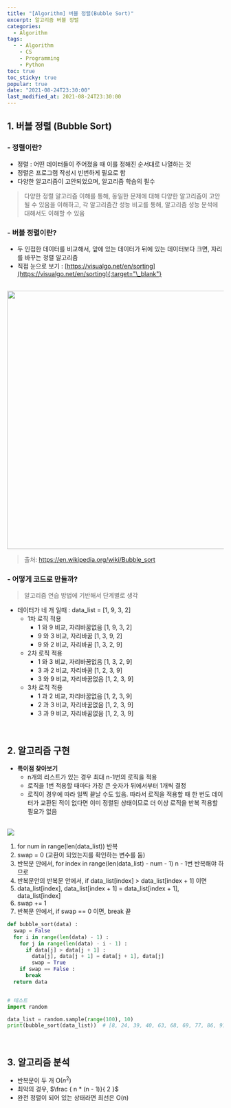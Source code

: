 ```yaml
---
title: "[Algorithm] 버블 정렬(Bubble Sort)"
excerpt: 알고리즘 버블 정렬
categories:
  - Algorithm
tags:
  - - Algorithm
    - CS
    - Programming
    - Python
toc: true
toc_sticky: true
popular: true
date: "2021-08-24T23:30:00"
last_modified_at: 2021-08-24T23:30:00
---
```


## 1. 버블 정렬 (Bubble Sort)

### - 정렬이란?

- 정렬 : 어떤 데이터들이 주어졌을 때 이를 정해진 순서대로 나열하는 것
- 정렬은 프로그램 작성시 빈번하게 필요로 함
- 다양한 알고리즘이 고안되었으며, 알고리즘 학습의 필수

> 다양한 정렬 알고리즘 이해를 통해, 동일한 문제에 대해 다양한 알고리즘이 고안될 수 있음을 이해하고,
> 각 알고리즘간 성능 비교를 통해, 알고리즘 성능 분석에 대해서도 이해할 수 있음

### - 버블 정렬이란?

- 두 인접한 데이터를 비교해서, 앞에 있는 데이터가 뒤에 있는 데이터보다 크면, 자리를 바꾸는 정렬 알고리즘
- 직접 눈으로 보기 : [https://visualgo.net/en/sorting](https://visualgo.net/en/sorting){:target="\_blank"}

<br>

<img src="https://upload.wikimedia.org/wikipedia/commons/c/c8/Bubble-sort-example-300px.gif" width=600/>

<br>

> 출처: https://en.wikipedia.org/wiki/Bubble_sort

### - 어떻게 코드로 만들까?

> 알고리즘 연습 방법에 기반해서 단계별로 생각

- 데이터가 네 개 일때 : data_list = [1, 9, 3, 2]
  - 1차 로직 적용
    - 1 와 9 비교, 자리바꿈없음 [1, 9, 3, 2]
    - 9 와 3 비교, 자리바꿈 [1, 3, 9, 2]
    - 9 와 2 비교, 자리바꿈 [1, 3, 2, 9]
  - 2차 로직 적용
    - 1 와 3 비교, 자리바꿈없음 [1, 3, 2, 9]
    - 3 과 2 비교, 자리바꿈 [1, 2, 3, 9]
    - 3 와 9 비교, 자리바꿈없음 [1, 2, 3, 9]
  - 3차 로직 적용
    - 1 과 2 비교, 자리바꿈없음 [1, 2, 3, 9]
    - 2 과 3 비교, 자리바꿈없음 [1, 2, 3, 9]
    - 3 과 9 비교, 자리바꿈없음 [1, 2, 3, 9]

<br>

## 2. 알고리즘 구현

- **특이점 찾아보기**
  - n개의 리스트가 있는 경우 최대 n-1번의 로직을 적용
  - 로직을 1번 적용할 때마다 가장 큰 숫자가 뒤에서부터 1개씩 결정
  - 로직이 경우에 따라 일찍 끝날 수도 있음. 따라서 로직을 적용할 때 한 번도 데이터가 교환된 적이 없다면 이미 정렬된 상태이므로 더 이상 로직을 반복 적용할 필요가 없음

<br>

<img src="https://www.fun-coding.org/00_Images/bubblealgo.png" />

<br>

1. for num in range(len(data_list)) 반복
2. swap = 0 (교환이 되었는지를 확인하는 변수를 둠)
3. 반복문 안에서, for index in range(len(data_list) - num - 1) n - 1번 반복해야 하므로
4. 반복문안의 반복문 안에서, if data_list[index] > data_list[index + 1] 이면
5. data_list[index], data_list[index + 1] = data_list[index + 1], data_list[index]
6. swap += 1
7. 반복문 안에서, if swap == 0 이면, break 끝

```python
def bubble_sort(data) :
  swap = False
  for i in range(len(data) - 1) :
    for j in range(len(data) - i - 1) :
      if data[j] > data[j + 1] :
        data[j], data[j + 1] = data[j + 1], data[j]
        swap = True
    if swap == False :
      break
  return data


# 테스트
import random

data_list = random.sample(range(100), 10)
print(bubble_sort(data_list))  # [8, 24, 39, 40, 63, 68, 69, 77, 86, 91]
```

<br>

## 3. 알고리즘 분석

- 반복문이 두 개 O($n^2$)
- 최악의 경우, $\frac { n * (n - 1)}{ 2 }$
- 완전 정렬이 되어 있는 상태라면 최선은 O(n)
